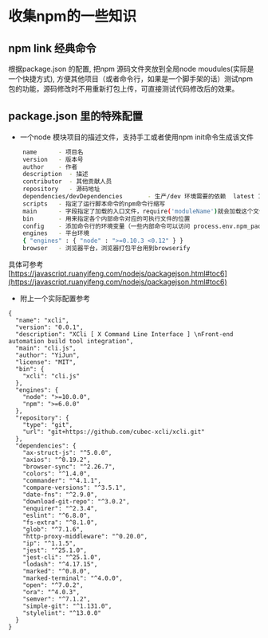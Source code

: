 # 收集npm的一些知识

## npm link 经典命令

根据package.json 的配置, 把npm 源码文件夹放到全局node moudules(实际是一个快捷方式), 方便其他项目（或者命令行，如果是一个脚手架的话）测试npm 包的功能，源码修改时不用重新打包上传，可直接测试代码修改后的效果。

## package.json 里的特殊配置

* 一个node 模块项目的描述文件，支持手工或者使用npm init命令生成该文件
```sh
    name      - 项目名
    version   - 版本号
    author    - 作者
    description  - 描述
    contributor  - 其他贡献人员
    repository   - 源码地址
    dependencies/devDependencies       - 生产/dev 环境需要的依赖  latest 1.2.3   ~1.2.3   ^1.2.3(大版本1不改,0的话等同~)
    scripts   - 指定了运行脚本命令的npm命令行缩写
    main      - 字段指定了加载的入口文件，require('moduleName')就会加载这个文件。这个字段的默认值是模块根目录下面的index.js。
    bin       - 用来指定各个内部命令对应的可执行文件的位置
    config    - 添加命令行的环境变量（一些内部命令可以访问 process.env.npm_package_config_port ,注意拼接，感觉没自己声明文件好用。。）
    engines   - 平台环境
    { "engines" : { "node" : ">=0.10.3 <0.12" } }
    browser   - 浏览器平台，浏览器打包平台用到browserify
```

具体可参考 [https://javascript.ruanyifeng.com/nodejs/packagejson.html#toc6](https://javascript.ruanyifeng.com/nodejs/packagejson.html#toc6)
* 附上一个实际配置参考

```
{
  "name": "xcli",
  "version": "0.0.1",
  "description": "XCli [ X Command Line Interface ] \nFront-end automation build tool integration",
  "main": "cli.js",
  "author": "YiJun",
  "license": "MIT",
  "bin": {
    "xcli": "cli.js"
  },
  "engines": {
    "node": ">=10.0.0",
    "npm": ">=6.0.0"
  },
  "repository": {
    "type": "git",
    "url": "git+https://github.com/cubec-xcli/xcli.git"
  },
  "dependencies": {
    "ax-struct-js": "^5.0.0",
    "axios": "^0.19.2",
    "browser-sync": "^2.26.7",
    "colors": "^1.4.0",
    "commander": "^4.1.1",
    "compare-versions": "^3.5.1",
    "date-fns": "^2.9.0",
    "download-git-repo": "^3.0.2",
    "enquirer": "^2.3.4",
    "eslint": "^6.8.0",
    "fs-extra": "^8.1.0",
    "glob": "^7.1.6",
    "http-proxy-middleware": "^0.20.0",
    "ip": "^1.1.5",
    "jest": "^25.1.0",
    "jest-cli": "^25.1.0",
    "lodash": "^4.17.15",
    "marked": "^0.8.0",
    "marked-terminal": "^4.0.0",
    "open": "^7.0.2",
    "ora": "^4.0.3",
    "semver": "^7.1.2",
    "simple-git": "^1.131.0",
    "stylelint": "^13.0.0"
  }
}
```












